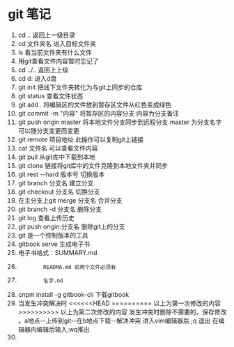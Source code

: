 # git 笔记
1. cd .. 返回上一级目录
2. cd 文件夹名 进入目标文件夹
3. ls 看当前文件夹有什么文件
4. 用git查看文件内容暂时忘记了
5. cd ../.. 返回上上级
6. cd d: 进入d盘
7. git init 把线下文件夹转化为与git上同步的仓库
8. git status 查看文件状态
9. git add . 将编辑区的文件放到暂存区文件从红色变成绿色
10. git commit -m "内容" 将暂存区的内容分支 内容为分支备注 
11. git push origin master 将本地文件分支同步到远程分支 master 为分支名字可以随分支变更而变更
12. git remote 项目地址 此操作可以复制git上链接
13. cat 文件名 可以查看文件内容
14. git pull 从git库中下载到本地
15. git clone 链接将git库中的文件克隆到本地文件夹并同步
16. git rest --hard 版本号 切换版本
17. git branch 分支名 建立分支
18. git checkout 分支名 切换分支
19. 在主分支上git merge 分支名 合并分支
20. git branch -d 分支名 删除分支
21. git log 查看上传历史
22. git push origin:分支名 删除git上的分支
23. git 是一个控制版本的工具
24. gitbook serve 生成电子书
25. 电子书格式：SUMMARY.md
26.             READMA.md 前两个文件必须有
27.             名字.md
28. cnpm install -g gitbook-cli 下载gitbook
29.  当发生冲突解决时   <<<<<<HEAD
                        ========== 以上为第一次修改的内容
                        >>>>>>>>>>  以上为第二次修改的内容  发生冲突时删除不需要的，保存修改 。a地点--上传到git--在b地点下载--解决冲突
    进入vim编辑器后 ;q 退出
     在编辑器内编辑后输入;wq推出
30.  
  
